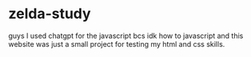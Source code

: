 # zelda-study
guys I used chatgpt for the javascript bcs idk how to javascript and this website was just a small project for testing my html and css skills.